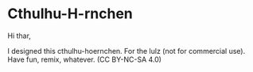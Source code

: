 Cthulhu-H-rnchen
================

Hi thar,

I designed this cthulhu-hoernchen. For the lulz (not for commercial use). Have fun, remix, whatever. (CC BY-NC-SA 4.0)

